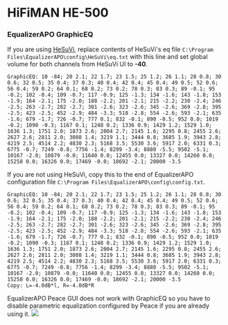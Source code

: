 # HiFiMAN HE-500
### EqualizerAPO GraphicEQ
If you are using [HeSuVi](https://sourceforge.net/projects/hesuvi/), replace contents of HeSuVi's eq file `C:\Program Files\EqualizerAPO\config\HeSuVi\eq.txt` with this line and set global volume for both channels from HeSuVi UI to **-40**.
```
GraphicEQ: 10 -84; 20 2.1; 22 1.7; 23 1.5; 25 1.2; 26 1.1; 28 0.8; 30 0.6; 32 0.5; 35 0.4; 37 0.3; 40 0.4; 42 0.4; 45 0.4; 49 0.5; 52 0.6; 56 0.4; 59 0.2; 64 0.1; 68 0.2; 73 0.2; 78 0.3; 83 0.3; 89 -0.1; 95 -0.2; 102 -0.4; 109 -0.7; 117 -0.9; 125 -1.3; 134 -1.6; 143 -1.8; 153 -1.9; 164 -2.1; 175 -2.0; 188 -2.2; 201 -2.1; 215 -2.2; 230 -2.4; 246 -2.5; 263 -2.7; 282 -2.7; 301 -2.6; 323 -2.6; 345 -2.6; 369 -2.8; 395 -2.5; 423 -2.5; 452 -2.9; 484 -3.3; 518 -2.8; 554 -2.6; 593 -2.1; 635 -1.6; 679 -1.7; 726 -0.7; 777 0.1; 832 -0.1; 890 -0.5; 952 0.0; 1019 -0.2; 1090 -0.3; 1167 0.1; 1248 0.2; 1336 0.9; 1429 1.2; 1529 1.0; 1636 1.3; 1751 2.0; 1873 2.6; 2004 2.7; 2145 1.6; 2295 0.8; 2455 2.6; 2627 2.6; 2811 2.0; 3008 1.4; 3219 1.1; 3444 0.8; 3685 1.9; 3943 2.8; 4219 2.5; 4514 2.2; 4830 2.3; 5168 3.5; 5530 3.6; 5917 2.0; 6331 0.3; 6775 -0.7; 7249 -0.8; 7756 -1.4; 8299 -3.4; 8880 -5.5; 9502 -5.1; 10167 -2.0; 10879 -0.0; 11640 0.0; 12455 0.0; 13327 0.0; 14260 0.0; 15258 0.0; 16326 0.0; 17469 -0.0; 18692 -2.1; 20000 -3.5
```
If you are not using HeSuVi, copy this to the end of EqualizerAPO configuration file `C:\Program Files\EqualizerAPO\config\config.txt`.
```
GraphicEQ: 10 -84; 20 2.1; 22 1.7; 23 1.5; 25 1.2; 26 1.1; 28 0.8; 30 0.6; 32 0.5; 35 0.4; 37 0.3; 40 0.4; 42 0.4; 45 0.4; 49 0.5; 52 0.6; 56 0.4; 59 0.2; 64 0.1; 68 0.2; 73 0.2; 78 0.3; 83 0.3; 89 -0.1; 95 -0.2; 102 -0.4; 109 -0.7; 117 -0.9; 125 -1.3; 134 -1.6; 143 -1.8; 153 -1.9; 164 -2.1; 175 -2.0; 188 -2.2; 201 -2.1; 215 -2.2; 230 -2.4; 246 -2.5; 263 -2.7; 282 -2.7; 301 -2.6; 323 -2.6; 345 -2.6; 369 -2.8; 395 -2.5; 423 -2.5; 452 -2.9; 484 -3.3; 518 -2.8; 554 -2.6; 593 -2.1; 635 -1.6; 679 -1.7; 726 -0.7; 777 0.1; 832 -0.1; 890 -0.5; 952 0.0; 1019 -0.2; 1090 -0.3; 1167 0.1; 1248 0.2; 1336 0.9; 1429 1.2; 1529 1.0; 1636 1.3; 1751 2.0; 1873 2.6; 2004 2.7; 2145 1.6; 2295 0.8; 2455 2.6; 2627 2.6; 2811 2.0; 3008 1.4; 3219 1.1; 3444 0.8; 3685 1.9; 3943 2.8; 4219 2.5; 4514 2.2; 4830 2.3; 5168 3.5; 5530 3.6; 5917 2.0; 6331 0.3; 6775 -0.7; 7249 -0.8; 7756 -1.4; 8299 -3.4; 8880 -5.5; 9502 -5.1; 10167 -2.0; 10879 -0.0; 11640 0.0; 12455 0.0; 13327 0.0; 14260 0.0; 15258 0.0; 16326 0.0; 17469 -0.0; 18692 -2.1; 20000 -3.5
Copy: L=-4.0dB*l, R=-4.0dB*R
```
EqualizerAPO Peace GUI does not work with GraphicEQ so you have to disable parametric equalization configured by Peace if you are already using it.
![](https://raw.githubusercontent.com/jaakkopasanen/AutoEq/master/results/Innerfidelity%202017/headphoncecom/onear/HiFiMAN%20HE-500/HiFiMAN%20HE-500.png)

